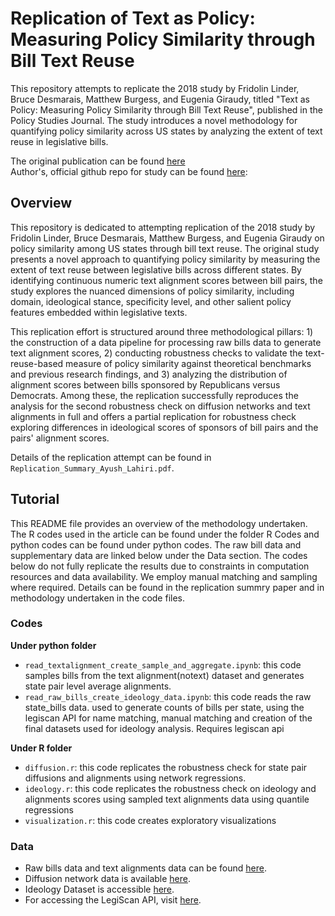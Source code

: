 # Replication of Text as Policy: Measuring Policy Similarity through Bill Text Reuse

This repository attempts to replicate the 2018 study by Fridolin Linder, Bruce Desmarais, Matthew Burgess, and Eugenia Giraudy, titled "Text as Policy: Measuring Policy Similarity through Bill Text Reuse", published in the Policy Studies Journal. The study introduces a novel methodology for quantifying policy similarity across US states by analyzing the extent of text reuse in legislative bills.

The original publication can be found [here](https://onlinelibrary.wiley.com/doi/abs/10.1111/psj.12257)   
  Author's, official github repo for study can be found [here](https://github.com/desmarais-lab/text_reuse/tree/master?tab=readme-ov-file): 


## Overview

This repository is dedicated to attempting replication of the 2018 study by Fridolin Linder, Bruce Desmarais, Matthew Burgess, and Eugenia Giraudy on policy similarity among US states through bill text reuse. The original study presents a novel approach to quantifying policy similarity by measuring the extent of text reuse between legislative bills across different states. By identifying continuous numeric text alignment scores between bill pairs, the study explores the nuanced dimensions of policy similarity, including domain, ideological stance, specificity level, and other salient policy features embedded within legislative texts.  

  This replication effort is structured around three methodological pillars: 1) the construction of a data pipeline for processing raw bills data to generate text alignment scores, 2) conducting robustness checks to validate the text-reuse-based measure of policy similarity against theoretical benchmarks and previous research findings, and 3) analyzing the distribution of alignment scores between bills sponsored by Republicans versus Democrats. Among these, the replication successfully reproduces the analysis for the second robustness check on diffusion networks and text alignments  in full and offers a partial replication for robustness check exploring differences in ideological scores of sponsors of bill pairs and the pairs' alignment scores.  
  
  Details of the replication attempt can be found in `Replication_Summary_Ayush_Lahiri.pdf`.

## Tutorial

This README file provides an overview of the methodology undertaken. The R codes used in the article can be found under the folder R Codes and python codes can be found under python codes. The raw bill data and supplementary data are linked below under the Data section.
The codes below do not fully replicate the results due to constraints in computation resources and data availability. We employ manual matching and sampling where required. Details can be found in the replication summry paper and in methodology undertaken in the code files.

### Codes
**Under python folder**
- `read_textalignment_create_sample_and_aggregate.ipynb`: this code samples bills from the text alignment(notext) dataset and generates state pair level average alignments.
- `read_raw_bills_create_ideology_data.ipynb`: this code reads the raw state_bills data.  used to generate counts of bills per state, using the legiscan API for name matching, manual matching and creation of the final datasets used for ideology analysis. Requires legiscan api

**Under R folder**
- `diffusion.r`: this code replicates the robustness check for state pair diffusions and alignments using network regressions.
- `ideology.r`: this code replicates the robustness check on ideology and alignments scores using sampled text alignments data using quantile regressions
- `visualization.r`: this code creates exploratory visualizations

### Data

- Raw bills data and text alignments data can be found [here](https://dataverse.harvard.edu/dataset.xhtml?persistentId=doi%3A10.7910%2FDVN%2FCZ25GF).
- Diffusion network data is available [here](https://dataverse.harvard.edu/dataset.xhtml?persistentId=doi:10.7910/DVN/A1GIMB).
- Ideology Dataset is accessible [here](https://dataverse.harvard.edu/dataset.xhtml?persistentId=doi:10.7910/DVN/GZJOT3).
- For accessing the LegiScan API, visit [here](https://legiscan.com/about).

